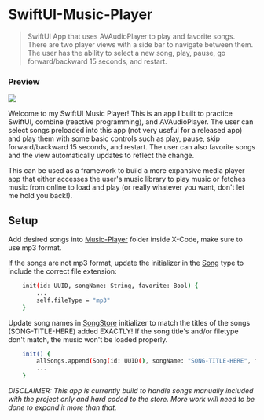 # SwiftUI-Music-Player

> SwiftUI App that uses AVAudioPlayer to play and favorite songs. There are two player views with a side bar to navigate between them. The user has the ability to select a new song, play, pause, go forward/backward 15 seconds, and restart.

### Preview
![](https://github.com/getyarley/getyarley-images/blob/master/SwiftUI-Music-Player_ex.GIF?raw=true)


Welcome to my SwiftUI Music Player! This is an app I built to practice SwiftUI, combine (reactive programming), and AVAudioPlayer. The user can select songs preloaded into this app (not very useful for a released app) and play them with some basic controls such as play, pause, skip forward/backward 15 seconds, and restart. The user can also favorite songs and the view automatically updates to reflect the change. 

This can be used as a framework to build a more expansive media player app that either accesses the user's music library to play music or fetches music from online to load and play (or really whatever you want, don't let me hold you back!).


## Setup

Add desired songs into [Music-Player](https://github.com/getyarley/SwiftUI-Music-Player/tree/Music-Player/Music-Player) folder inside X-Code, make sure to use mp3 format. 

If the songs are not mp3 format, update the initializer in the [Song](https://github.com/getyarley/SwiftUI-Music-Player/blob/Music-Player/Music-Player/Types/Song.swift) type to include the correct file extension:
```sh
    init(id: UUID, songName: String, favorite: Bool) {
        ...
        self.fileType = "mp3"
    }
```

Update song names in [SongStore](https://github.com/getyarley/SwiftUI-Music-Player/blob/Music-Player/Music-Player/Models/SongStore.swift) initializer to match the titles of the songs (SONG-TITLE-HERE) added EXACTLY! If the song title's and/or filetype don't match, the music won't be loaded properly.
```sh
    init() {
        allSongs.append(Song(id: UUID(), songName: "SONG-TITLE-HERE", favorite: false))
        ...
    }
```


_DISCLAIMER: This app is currently build to handle songs manually included with the project only and hard coded to the store. More work will need to be done to expand it more than that._




